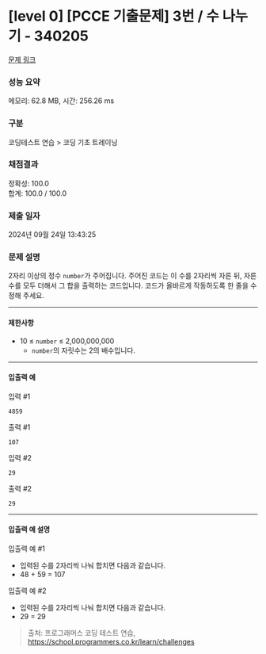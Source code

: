# \[level 0] \[PCCE 기출문제] 3번 / 수 나누기 - 340205

[문제 링크](https://school.programmers.co.kr/learn/courses/30/lessons/340205)

### 성능 요약

메모리: 62.8 MB, 시간: 256.26 ms

### 구분

코딩테스트 연습 > 코딩 기초 트레이닝

### 채점결과

정확성: 100.0\
합계: 100.0 / 100.0

### 제출 일자

2024년 09월 24일 13:43:25

### 문제 설명

2자리 이상의 정수 `number`가 주어집니다. 주어진 코드는 이 수를 2자리씩 자른 뒤, 자른 수를 모두 더해서 그 합을 출력하는 코드입니다. 코드가 올바르게 작동하도록 한 줄을 수정해 주세요.

***

#### 제한사항

* 10 ≤ `number` ≤ 2,000,000,000
  * `number`의 자릿수는 2의 배수입니다.

***

#### 입출력 예

입력 #1

```
4859
```

출력 #1

```
107
```

입력 #2

```
29
```

출력 #2

```
29
```

***

#### 입출력 예 설명

입출력 예 #1

* 입력된 수를 2자리씩 나눠 합치면 다음과 같습니다.
* 48 + 59 = 107

입출력 예 #2

* 입력된 수를 2자리씩 나눠 합치면 다음과 같습니다.
* 29  = 29

> 출처: 프로그래머스 코딩 테스트 연습, https://school.programmers.co.kr/learn/challenges
